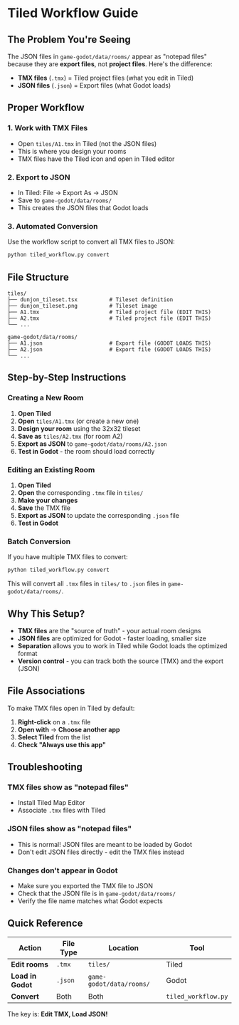 # Tiled Workflow Guide

## The Problem You're Seeing

The JSON files in `game-godot/data/rooms/` appear as "notepad files" because they are **export files**, not **project files**. Here's the difference:

- **TMX files** (`.tmx`) = Tiled project files (what you edit in Tiled)
- **JSON files** (`.json`) = Export files (what Godot loads)

## Proper Workflow

### 1. **Work with TMX Files**
- Open `tiles/A1.tmx` in Tiled (not the JSON files)
- This is where you design your rooms
- TMX files have the Tiled icon and open in Tiled editor

### 2. **Export to JSON**
- In Tiled: File → Export As → JSON
- Save to `game-godot/data/rooms/`
- This creates the JSON files that Godot loads

### 3. **Automated Conversion**
Use the workflow script to convert all TMX files to JSON:

```bash
python tiled_workflow.py convert
```

## File Structure

```
tiles/
├── dunjon_tileset.tsx          # Tileset definition
├── dunjon_tileset.png          # Tileset image
├── A1.tmx                      # Tiled project file (EDIT THIS)
├── A2.tmx                      # Tiled project file (EDIT THIS)
└── ...

game-godot/data/rooms/
├── A1.json                     # Export file (GODOT LOADS THIS)
├── A2.json                     # Export file (GODOT LOADS THIS)
└── ...
```

## Step-by-Step Instructions

### Creating a New Room

1. **Open Tiled**
2. **Open** `tiles/A1.tmx` (or create a new one)
3. **Design your room** using the 32x32 tileset
4. **Save as** `tiles/A2.tmx` (for room A2)
5. **Export as JSON** to `game-godot/data/rooms/A2.json`
6. **Test in Godot** - the room should load correctly

### Editing an Existing Room

1. **Open Tiled**
2. **Open** the corresponding `.tmx` file in `tiles/`
3. **Make your changes**
4. **Save** the TMX file
5. **Export as JSON** to update the corresponding `.json` file
6. **Test in Godot**

### Batch Conversion

If you have multiple TMX files to convert:

```bash
python tiled_workflow.py convert
```

This will convert all `.tmx` files in `tiles/` to `.json` files in `game-godot/data/rooms/`.

## Why This Setup?

- **TMX files** are the "source of truth" - your actual room designs
- **JSON files** are optimized for Godot - faster loading, smaller size
- **Separation** allows you to work in Tiled while Godot loads the optimized format
- **Version control** - you can track both the source (TMX) and the export (JSON)

## File Associations

To make TMX files open in Tiled by default:

1. **Right-click** on a `.tmx` file
2. **Open with** → **Choose another app**
3. **Select Tiled** from the list
4. **Check "Always use this app"**

## Troubleshooting

### TMX files show as "notepad files"
- Install Tiled Map Editor
- Associate `.tmx` files with Tiled

### JSON files show as "notepad files"
- This is normal! JSON files are meant to be loaded by Godot
- Don't edit JSON files directly - edit the TMX files instead

### Changes don't appear in Godot
- Make sure you exported the TMX file to JSON
- Check that the JSON file is in `game-godot/data/rooms/`
- Verify the file name matches what Godot expects

## Quick Reference

| Action | File Type | Location | Tool |
|--------|-----------|----------|------|
| **Edit rooms** | `.tmx` | `tiles/` | Tiled |
| **Load in Godot** | `.json` | `game-godot/data/rooms/` | Godot |
| **Convert** | Both | Both | `tiled_workflow.py` |

The key is: **Edit TMX, Load JSON!**

